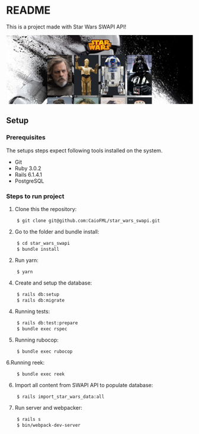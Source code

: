 # README

This is a project made with Star Wars SWAPI API!

![App](./public/star-wars-swapi.jpeg)

## Setup

### Prerequisites

The setups steps expect following tools installed on the system.

- Git
- Ruby 3.0.2
- Rails 6.1.4.1
- PostgreSQL

### Steps to run project

1. Clone this the repository:

```
    $ git clone git@github.com:CaioFML/star_wars_swapi.git
```

2. Go to the folder and bundle install:

```
    $ cd star_wars_swapi
    $ bundle install
```

2. Run yarn:

```
    $ yarn
```

4. Create and setup the database:

```
    $ rails db:setup
    $ rails db:migrate
```

4. Running tests:

```
    $ rails db:test:prepare
    $ bundle exec rspec
```

5. Running rubocop:

```
    $ bundle exec rubocop
```

6.Running reek:

```
    $ bundle exec reek
```

6. Import all content from SWAPI API to populate database:
```
    $ rails import_star_wars_data:all
```

7. Run server and webpacker:
```
    $ rails s
    $ bin/webpack-dev-server
```
